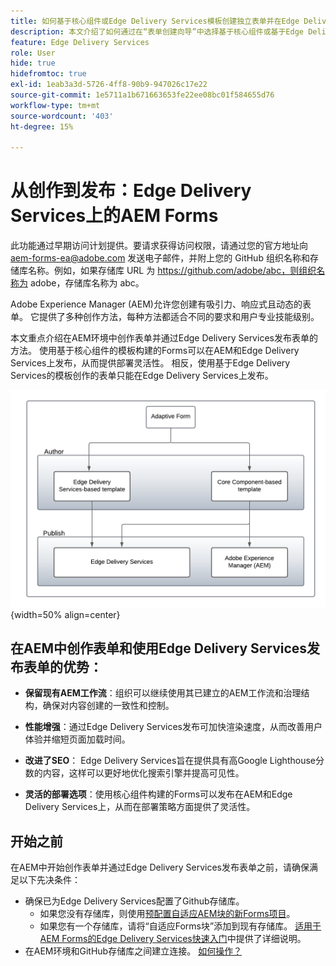 ```yaml
---
title: 如何基于核心组件或Edge Delivery Services模板创建独立表单并在Edge Delivery Services上发布它们
description: 本文介绍了如何通过在“表单创建向导”中选择基于核心组件或基于Edge Delivery Services的模板来创建自适应Forms。 您还可以将表单发布到 AEM Edge Delivery Services。
feature: Edge Delivery Services
role: User
hide: true
hidefromtoc: true
exl-id: 1eab3a3d-5726-4ff8-90b9-947026c17e22
source-git-commit: 1e5711a1b671663653fe22ee08bc01f584655d76
workflow-type: tm+mt
source-wordcount: '403'
ht-degree: 15%

---
```



# 从创作到发布：Edge Delivery Services上的AEM Forms

<span class="preview"> 此功能通过早期访问计划提供。要请求获得访问权限，请通过您的官方地址向 <a href="mailto:aem-forms-ea@adobe.com">aem-forms-ea@adobe.com</a> 发送电子邮件，并附上您的 GitHub 组织名称和存储库名称。例如，如果存储库 URL 为 https://github.com/adobe/abc，则组织名称为 adobe，存储库名称为 abc。</span>

Adobe Experience Manager (AEM)允许您创建有吸引力、响应式且动态的表单。 它提供了多种创作方法，每种方法都适合不同的要求和用户专业技能级别&#x200B;。

本文重点介绍在AEM环境中创作表单并通过Edge Delivery Services发布表单的方法。 使用基于核心组件的模板构建的Forms可以在AEM和Edge Delivery Services上发布，从而提供部署灵活性。 相反，使用基于Edge Delivery Services的模板创作的表单只能在Edge Delivery Services上发布&#x200B;。

![创作和发布自适应表单](/help/edge/docs/forms/universal-editor/assets/author-publish-af.png){width=50% align=center}

## 在AEM中创作表单和使用Edge Delivery Services发布表单的优势：

* **保留现有AEM工作流**：组织可以继续使用其已建立的AEM工作流和治理结构，确保对内容创建的一致性和控制&#x200B;。

* **性能增强**：通过Edge Delivery Services发布可加快渲染速度，从而改善用户体验并缩短页面加载时间。&#x200B;

* **改进了SEO**： Edge Delivery Services旨在提供具有高Google Lighthouse分数的内容，这样可以更好地优化搜索引擎并提高可见性&#x200B;。

* **灵活的部署选项**：使用核心组件构建的Forms可以发布在AEM和Edge Delivery Services上，从而在部署策略方面提供了灵活性&#x200B;。

## 开始之前

在AEM中开始创作表单并通过Edge Delivery Services发布表单之前，请确保满足以下先决条件：

* 确保已为Edge Delivery Services配置了Github存储库。
   * 如果您没有存储库，则使用[预配置自适应AEM块的新Forms项目](/help/edge/docs/forms/universal-editor/getting-started-universal-editor.md#create-a-new-aem-project-pre-configured-with-adaptive-forms-block)。
   * 如果您有一个存储库，请将“自适应Forms块”添加到现有存储库。 [适用于AEM Forms的Edge Delivery Services快速入门](/help/edge/docs/forms/universal-editor/getting-started-universal-editor.md#add-adaptive-forms-block-to-your-existing-aem-project)中提供了详细说明。
* 在AEM环境和GitHub存储库之间建立连接。 [如何操作？](/help/edge/docs/forms/universal-editor/getting-started-universal-editor.md#get-started-with-the-aem-forms-boilerplate-repository-template)

<!--A decision flow diagram to guide the setup and publishing of Adaptive Forms:

![Github Repository Workflow](/help/forms/assets/repo-workflow.png){width=auto}

## Authoring forms in AEM and publishing them to Edge Delivery Services

Follow these steps to author forms in AEM and publish them on Edge Delivery Services:

[1. Choose a template and create the form](#choose-a-template-and-create-the-form)

[2. Author the form](#author-the-form)

[3. Publish a form](#publish-a-form)

### Choose a template and create the form 

You can create forms on an AEM instance for publishing to Edge Delivery Services using:

>[!BEGINTABS]

>[!TAB Edge Delivery Services-based template]

Perform the following steps to choose the template and create the form:

1. Login in to your AEM Forms as a Cloud Service author instance.
1. Select **[!UICONTROL Adobe Experience Manager]** &gt; **[!UICONTROL Forms]** &gt; **[!UICONTROL Forms & Documents]**.
1. Select **[!UICONTROL Create]**  &gt; **[!UICONTROL Adaptive Forms]**. The Wizard opens.
1. In the **Source** tab, select an **Edge Delivery Services-based template**:

      ![Create EDS Forms](/help/edge/assets/create-eds-forms.png)

      When you select an **Edge Delivery Services-based template**, the **[!UICONTROL Create]** button is enabled. 
1. (Optional) In the **[!UICONTROL Data Source]** or **[!UICONTROL Submission]** tabs, you can select a data source or submit action.
1. (Optional) In the **[!UICONTROL Delivery]** tab, you can specify a publishing or unpublishing date for a form. 
1. Click **[!UICONTROL Create]** and the **Create Form** wizard appears:
   
    1. Specify the **Name** and **Title**. 
    1. Specify the **GitHub URL**. For example, if your GitHub repository is named `edsforms`, it is located under the account `wkndforms`,the URL is:
    `https://github.com/wkndforms/edsforms`

    ![Create Form wizard](/help/edge/assets/create-form-wizard.png)

    When you click **[!UICONTROL Create]**, the form opens in the Universal Editor for authoring.

    ![author the form](/help/edge/assets/author-form.png)
1. Click **[!UICONTROL Create]** to create the form. Now, you can [author the form using the Universal Editor](#author-the-form).

>[!TAB Core Component-based template]

Perform the following steps to choose the template and create the form:

1. Login in to your AEM Forms as a Cloud Service author instance.
1. Select **[!UICONTROL Adobe Experience Manager]** &gt; **[!UICONTROL Forms]** &gt; **[!UICONTROL Forms & Documents]**.
1. Select **[!UICONTROL Create]**  &gt; **[!UICONTROL Adaptive Forms]**. The Wizard opens.
1. In the **Source** tab, select a **Core Component based template** and a **theme**, the **[!UICONTROL Create]** button is enabled.:
          
  ![Core Component based template](/help/forms/assets/core-component-based-template.png)

1. (Optional) In the **[!UICONTROL Data Source]** or **[!UICONTROL Submission]** tabs, you can select a data source or submit action.
1. (Optional) In the **[!UICONTROL Delivery]** tab, you can specify a publishing or unpublishing date for a form. 
1. Click **[!UICONTROL Create]** and the **Create Form** wizard appears for:
     1. Specify the **Name** and **Title**.
     2. Specify the location in the **Path** field where the Adaptive Form is to be saved.
          
      ![Create Form Wizard](/help/forms/assets/create-cc-form.png)

      When you click **[!UICONTROL Create]**, the form opens in the Adaptive Form Editor for authoring. 

      ![Adaptive Form Editor](/help/forms/assets/af-editor-form.png)

1. Click **[!UICONTROL Create]** to create the form. Now, you can [author the form using the Adaptive Form Editor](#author-the-form).

>[!ENDTABS]

### Author the form

The forms created using the Edge Delivery Services-based template open in the [Universal Editor](/help/edge/docs/forms/universal-editor/overview-universal-editor-for-edge-delivery-services-for-forms.md) for authoring. However, the forms created using the Core Component-based template open in the Adaptive Form Editor for authoring.

Perform the following steps to author forms using the Universal Editor for Edge Delivery Services-based template or using Adaptive Form Editor for  Core Component based template:

>[!BEGINTABS]

>[!TAB Edge Delivery Services-based template]
  

 1. Open the Content browser, and navigate to the **[!UICONTROL Adaptive Form]** component in the **Content tree**.

    ![content tree](/help/edge/assets/content-tree.png)

 1. Click the **[!UICONTROL Add]** icon and add the desired components from the **Adaptive Form Components** list. 
    ![add component](/help/edge/assets/add-component.png)

     The screenshot below displays the `Registration Form` authored in the Universal Editor:

     ![contact us form](/help/edge/assets/contact-us.png)

  >[!NOTE]
  >
  > For detailed instructions on authoring an Adaptive Form using the Universal Editor, [click here](/help/edge/docs/forms/universal-editor/getting-started-universal-editor.md#author-forms-using-wysiwyg).

  Now you can [configure and customize the submit actions for forms](/help/edge/docs/forms/universal-editor/submit-action.md).

>[!TAB Core Component-based template]

  1. Click **[!UICONTROL Insert component]** in the **Drag components here** section.

     ![Drag components here](/help/forms/assets/drag-components-af-editor.png)

  1. Add the desired components from the **Adaptive Form Components** list. 

     ![Add components](/help/forms/assets/add-component-af.png)

   The screenshot below displays the `Enrollment Form` authored in the Adaptive Form Editor:

   ![Adaptive Form Editor](/help/forms/assets/af-editor-form.png)

  >[!NOTE]
  >
  > For detailed guidance on creating an Adaptive Form based on the Core Component template, [click here](/help/forms/creating-adaptive-form-core-components.md).

  Now you can [configure the submit actions for forms](/help/forms/configure-submit-actions-core-components.md).

>[!ENDTABS]

### Publish the Form

To publish an Adaptive Form on Edge Delivery Services, you need to [create an Edge Delivery Services Configuration on an AEM](#create-an-edge-delivery-services-configuration) instance. 

#### Create an Edge Delivery Services Configuration

Perform the following steps to create the Edge Delivery Services Configuration:

>[!BEGINTABS]
>[!TAB For forms created using the Edge Delivery Services-based template]


  The Edge Delivery Services configuration for forms based on the Edge Delivery Services-based template is created automatically in the form's configuration container.

  ![Edge Delivery Services Configuration](/help/edge/assets/aem-instance-eds-configuration.png)

>[!TAB For forms created using the Core Component-based template]

  1. Navigate to **[!UICONTROL Tools]** > **[!UICONTROL Cloud Services]** >  **[!UICONTROL Edge Delivery Services Configuration]** on your AEM Forms as a Cloud Service author instance.

     ![Select Edge Delivery Services Configuration](/help/edge/assets/select-eds-conf.png)

  1. Select the folder that matches the form's name. For example, if your form is called `enrollment-form`, choose the folder `forms/enrollment-form` and click **[!UICONTROL Create]** > **[!UICONTROL Configuration]**:

     ![Edge Delivery Services Configuration](/help/forms/assets/create-eds-conf.png)

  1. Click the **[!UICONTROL Edge Delivery Services Configuration]** and click **[!UICONTROL Properties]** to open the properties:   
     
     ![Automatically created configuration](/help/forms/assets/eds-conf.png)

     The Edge Delivery Services Configuration appears.

  1. Specify the following in the Edge Delivery Services Configuration:

     * **Organization**: Specify your GitHub organization name.

     * **Site Name**: Specify your GitHub repository name.
     * **Branch**: Specify the branch name. Leave the textbox empty if using the main branch.
     * **(Optional) Edge Host**: Leave the Edge Host option as it is. The form is published to both preview (.page) and live (.live) environments.
     * **(Optional) Site Authentication Token**: Use the Site Authentication Token to securely authenticate requests between your AEM instance and Edge Delivery Services.

  1. Click **[!UICONTROL Save and Close]**. The configuration is created.

>[!ENDTABS]

#### Access the form on Edge Delivery Services

To access the form on Edge Delivery Services, it is mandatory to publish the form. Perform the following steps to publish the form:

>[!BEGINTABS]
>[!TAB On Universal Editor]

   1. Publish the form by clicking the **[!UICONTROL Publish]** button in the upper-right corner of the Universal Editor.

  ![publish form](/help/edge/assets/publish-form.png)

   >[!NOTE]
   >
   > Refer to the [Publish and Deploy](/help/edge/docs/forms/universal-editor/publish-forms.md) article to learn how to publish a form to Edge Delivery Services.

>[!TAB On Adaptive Form Editor]

  1. From the Experience Manager Forms console, navigate to the parent folder and select a form that you want to publish.

  1. Click **[!UICONTROL Publish]**  option from the toolbar, take a look at all the reference assets that would be published with form.

  ![Publish Form on Adaptive Form Editor](/help/forms/assets/publish-af-editor.png)

  >[!NOTE]
  >
  > Refer to the [Manage Publication in Experience Manager Forms](/help/forms/manage-publication.md) article to learn how to publish a form on Adaptive Form Editor.

>[!ENDTABS]

* **Staged Version (for testing)**: The staged version displays the unpublished, working version of the form for testing purposes. Use the following URL format to preview the form before it goes live:

    `https://<branch>--<repo>--<owner>.aem.page/content/forms/af/<form_name>`

    

* **Live Version (published form)**:   The live version displays the most recently published version of the form, accessible to end users. Use the following URL format to access the published, live version of the form:

    `https://<branch>--<repo>--<owner>.aem.live/content/forms/af/<form_name>`

     The URL structure remains the same for both staged and live versions. However, the content you see differs based on the context.

The below screenshots compares staged and live form URLs and visual previews for forms created using Edge Delivery Services-based and Core Component-based templates:

>[!BEGINTABS]
>[!TAB Accessing forms created using Edge Delivery Services-based Template]

  <table border="1" style="width: 100%; border-collapse: collapse; text-align: left;">
    <thead>
    <tr>
      <th style="width: 20%;"><strong>Version</strong></th>
      <th style="width: 80%;"><strong>Image</strong></th>
    </tr>
    </thead>
    <tbody>
    <tr>
      <td>Staged Version</td>
      <td><img src="/help/forms/assets/registration-form-staged-version.png" alt="Staged version of registration form" style="width: 100%; height: auto;" /></td>
    </tr>
    <tr>
      <td>Live Version</td>
      <td><img src="/help/forms/assets/registration-form-live-version.png" alt="Live version of registration form" style="width: 100%; height: auto;" /></td>
    </tr>
    </tbody>
  </table>

>[!TAB Accessing forms created using Core Component-based Template]

  <table border="1" style="width: 100%; border-collapse: collapse; text-align: left;">
  <thead>
    <tr>
      <th style="width: 20%;"><strong>Version</strong></th>
      <th style="width: 80%;"><strong>Image</strong></th>
    </tr>
  </thead>
  <tbody>
    <tr>
      <td>Staged Version</td>
      <td><img src="/help/forms/assets/enrollment-form-staged-version.png" alt="Staged version of enrollment form" style="width: 100%; height: auto;" /></td>
    </tr>
    <tr>
      <td>Live Version</td>
      <td><img src="/help/forms/assets/enrollment-form-live-version.png" alt="Live version of enrollment form" style="width: 100%; height: auto;" /></td>
    </tr>
  </tbody>
  </table>

>[!ENDTABS]

## Troubleshooting 

Having trouble loading your form? Here are some common issues and how to fix them:

* **Form URL**: Double-check that your form's URL doesn't include the ".html" extension at the end. Edge Deliver Service does not require this extension.

* **AEM Author UR**L: Make sure the AEM Author URL listed in your `fstab.yaml` file is formatted correctly. It should include the following details:

    * The correct GitHub owner
    * The correct repository name
    * The specific branch that you're using for Edge Delivery Services

## Start creating forms

{{universal-editor-see-also}}

<!-- * **JSON Display**: If you see only JSON data instead of the actual form, your form block might be outdated. You can update it to the latest version available on https://github.com/adobe-rnd/aem-boilerplate-forms.

### Managing a form

You can perform several operations on form using the AEM Forms user interface.

1. Login into your AEM Forms as a Cloud Service author instance.
1. Select **[!UICONTROL Adobe Experience Manager]** &gt; **[!UICONTROL Forms]** &gt; **[!UICONTROL Forms & Documents]**.

1. Select a form and the toolbar displays the following operations you can perform on the selected form.

<table>
 <tbody>
  <tr>
   <td><p><strong>Operation</strong></p> </td>
   <td><p><strong>Description</strong></p> </td>
  </tr>
  <tr>
   <td><p>Edit</p> </td>
   <td><p>Opens the form in edit mode.<br /> <br /> </p> </td>
  </tr>
    <tr>
   <td><p>Properties</p> </td>
   <td><p>Provides options to modify the properties of the form.<br /> <br /> </p> </td>
  </tr>
  <td><p>Copy</p> </td>
   <td><p> Provides options to copy the form  and paste it at the desired location. <br /> <br /> </p> </td>
  </tr>
   <tr>
   <td><p>Preview</p> </td>
   <td><p>Provides options to preview the form as HTML or perform a custom preview by merging data from an XML file with the form. <br /> </p> </td>
  </tr>
  <tr>
   <td><p>Download</p> </td>
   <td><p>Downloads the selected form.<br /> <br /> </p> </td>
  </tr>
  <tr>
   <td><p>Start Review/Manage Review</p> </td>
   <td><p>Allows initiating and managing a review of the selected form.<br /> <br /> </p> </td>
  </tr>
  <!--<tr>
   <td><p>Add Dictionary</p> </td>
   <td><p>Generates a dictionary for localizing the selected fragment. For more information, see <a>Localizing Adaptive Forms</a>.<br /> <br /> </p> </td>
  </tr>
  <tr>
   <td><p>Publish / Unpublish</p> </td>
   <td><p>Publishes / unpublishes the selected form.<br /> <br /> </p> </td>
  </tr>
  <tr>
   <td><p>Delete</p> </td>
   <td><p>Deletes the selected form.<br /> <br /> </p> </td>
  </tr>
  <tr>
   <td><p>Compare</p> </td>
   <td><p>Compares two different form for previewing purposes.<br /> <br /> </p> </td>
  </tr>
 </tbody>
</table> 


## How Edge Delivery Services Forms Work?

Users can author Edge Delivery Services Forms using document-based authoring tools such as Google Drive, SharePoint, or the Universal Editor (WYSIWYG authoring), while leveraging the basic styling, behaviour and components available in the GitHub repository. Once authored, Edge Delivery Services Forms can send data to any platform using the Forms Submission Service.

![How Edge Delivery Services Forms works](/help/edge/docs/forms/assets/eds-forms-working.png)

### Key components of Edge Delivery Services Forms

The key components of Edge Delivery Servies Forms are:

* **GitHub Repository**: The GitHub repository serves as a boilerplate for creating Edge Delivery Services Forms. The forms leverage basic styling and functionality from the repository and allow users to add customizations and custom components to the Edge Delivery Services Forms.

* **Form Authoring**: Edge Delivery Services Forms support two types of authoring: WYSIWYG and document-based authoring. Document-based authoring enables users to create forms using familiar tools like Google Docs and Microsoft Office. WYSIWYG authoring allows users to design forms visually using the Universal Editor, making it easy for non-technical users to create and manage forms. Universal Editor offers an intuitive form creation experience and provides access to numerous form capabilities.

* **Forms Submission Service**: The Forms Submission Service allows you to store data from forms submissions on any platform, such as OneDrive, SharePoint, or Google Sheets, making it easy to access and manage form data within your preferred system.-->
